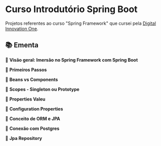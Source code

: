 # Curso Introdutório Spring Boot

Projetos referentes ao curso "Spring Framework" que cursei pela [Digital Innovation One](https://digitalinnovation.one/).

## 📚 Ementa

🔸 **Visão geral: Imersão no Spring Framework com Spring Boot**

🔸 **Primeiros Passos**

🔸 **Beans vs Components**

🔸 **Scopes - Singleton ou Prototype**

🔸 **Properties Valeu**

🔸 **Configuration Properties**

🔸 **Conceito de ORM e JPA**

🔸 **Conexão com Postgres**

🔸 **Jpa Repository**





